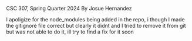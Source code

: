 CSC 307, Spring Quarter 2024 By Josue Hernandez

I apoligize for the node_modules being added in the repo, i though I made the gitignore file correct but clearly it didnt and I tried to remove it from git but was not able to do it, ill try to find a fix for it soon
